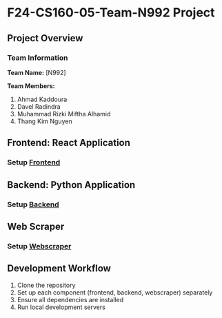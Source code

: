 # F24-CS160-05-Team-N992 Project

## Project Overview

### Team Information
**Team Name:** [N992]

**Team Members:**
1. Ahmad Kaddoura
2. Davel Radindra
3. Muhammad Rizki Miftha Alhamid
4. Thang Kim Nguyen

## Frontend: React Application
### Setup [Frontend](/frontend/my-react-app/)

## Backend: Python Application
### Setup [Backend](/backend/)

## Web Scraper
### Setup [Webscraper](/webscraper/)

## Development Workflow

1. Clone the repository
2. Set up each component (frontend, backend, webscraper) separately
3. Ensure all dependencies are installed
4. Run local development servers
